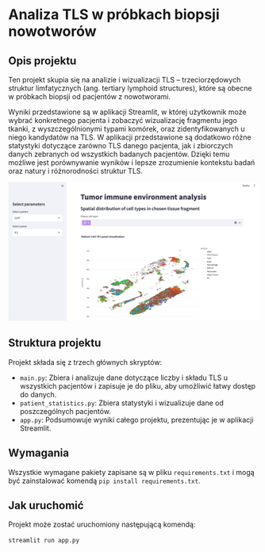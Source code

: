 # Analiza TLS w próbkach biopsji nowotworów

## Opis projektu

Ten projekt skupia się na analizie i wizualizacji TLS – trzeciorzędowych struktur limfatycznych (ang. tertiary lymphoid structures), które są obecne w próbkach biopsji od pacjentów z nowotworami. 

Wyniki przedstawione są w aplikacji Streamlit, w której użytkownik może wybrać konkretnego pacjenta i zobaczyć wizualizację fragmentu jego tkanki, z wyszczególnionymi typami komórek, oraz zidentyfikowanych u niego kandydatów na TLS. W aplikacji przedstawione są dodatkowo różne statystyki dotyczące zarówno TLS danego pacjenta, jak i zbiorczych danych zebranych od wszystkich badanych pacjentów. Dzięki temu możliwe jest porównywanie wyników i lepsze zrozumienie kontekstu badań oraz natury i różnorodności struktur TLS.

![app screen](graphics/app_screen.png)

## Struktura projektu

Projekt składa się z trzech głównych skryptów: 

* `main.py`: Zbiera i analizuje dane dotyczące liczby i składu TLS u wszystkich pacjentów i zapisuje je do pliku, aby umożliwić łatwy dostęp do danych.
* `patient_statistics.py`: Zbiera statystyki i wizualizuje dane od poszczególnych pacjentów.
* `app.py`: Podsumowuje wyniki całego projektu, prezentując je w aplikacji Streamlit.

## Wymagania

Wszystkie wymagane pakiety zapisane są w pliku ```requirements.txt``` i mogą być zainstalować komendą ```pip install requirements.txt```.

## Jak uruchomić

Projekt może zostać uruchomiony następującą komendą:

```streamlit run app.py```